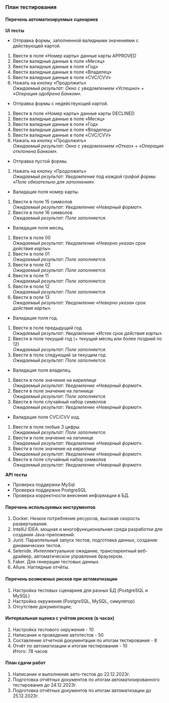 ### План тестирования
#### Перечень автоматизируемых сценариев
**UI тесты**

* Отправка формы, заполненной валидными значениями с действующей картой.
1. Ввести в поле «Номер карты» данные карты APPROVED
2. Ввести валидные данные в поле «Месяц» 
3. Ввести валидные данные в поле «Год»
3. Ввести валидные данные в поле «Владелец»
4. Ввести валидные данные в поле «CVC/CVV»
5. Нажать на кнопку «Продолжить»
<br/>*Ожидаемый результат: Окно с уведомлением «Успешно» + «Операция одобрена Банком».*</br>

* Отправка формы с недействующей картой.
1. Ввести в поле «Номер карты» данные карты DECLINED
2. Ввести валидные данные в поле «Месяц» 
3. Ввести валидные данные в поле «Год»
3. Ввести валидные данные в поле «Владелец»
4. Ввести валидные данные в поле «CVC/CVV»
5. Нажать на кнопку «Продолжить»
<br/>*Ожидаемый результат: Окно с уведомлением «Отказ» + «Операция отклонена Банком».*</br>

* Отправка пустой формы.
1. Нажать на кнопку «Продолжить»
<br/>*Ожидаемый результат: Уведомление под каждой графой формы «Поле обязательно для заполнения».*</br>

* Валидация поля номер карты.
1. Ввести в поле 15 символов
<br/>*Ожидаемый результат: Уведомление «Неверный формат».*</br>
2. Ввести в поле 16 символов
<br/>*Ожидаемый результат: Поле заполняется.*</br>


* Валидация поля месяц. 
1. Ввести в поле 00
<br/>*Ожидаемый результат: Уведомление «Неверно указан срок действия карты».*</br>
1. Ввести в поле 01
<br/>*Ожидаемый результат: Поле заполняется.*</br>
1. Ввести в поле 02
<br/>*Ожидаемый результат: Поле заполняется.*</br>
1. Ввести в поле 11
<br/>*Ожидаемый результат: Поле заполняется.*</br>
1. Ввести в поле 12
<br/>*Ожидаемый результат: Поле заполняется.*</br>
1. Ввести в поле 13
<br/>*Ожидаемый результат: Уведомление «Неверно указан срок действия карты».*</br>

* Валидация поля год.
1. Ввести в поле предыдущий год
<br/>*Ожидаемый результат: Уведомление «Истек срок действия карты».*</br>
2. Ввести в поле текущий год (+ текущий месяц или более поздний по 12)
<br/>*Ожидаемый результат: Поле заполняется.*</br>
3. Ввести в поле следующий за текущим год
<br/>*Ожидаемый результат: Поле заполняется.*</br>

* Валидация поля владелец.
1. Ввести в поле значение на кириллице
<br/>*Ожидаемый результат: Уведомление «Неверный формат».*</br>
1. Ввести в поле значение на латинице 
<br/>*Ожидаемый результат: Поле заполняется.*</br>
1. Ввести в поле случайный набор символов
<br/>*Ожидаемый результат: Уведомление «Неверный формат».*</br>

* Валидация поля CVC/CVV код.
1. Ввести в поле любые 3 цифры
<br/>*Ожидаемый результат: Поле заполняется.*</br>
2. Ввести в поле значение на латинице 
<br/>*Ожидаемый результат: Уведомление «Неверный формат».*</br>
3. Ввести в поле значение на кириллице
<br/>*Ожидаемый результат: Уведомление «Неверный формат».*</br>
4. Ввести в поле случайный набор символов
<br/>*Ожидаемый результат: Уведомление «Неверный формат».*</br>

**API тесты**

* Проверка поддержки MySql
* Проверка поддержки PostgreSQL
* Проверка корректности внесения информации в БД.

   
#### Перечень используемых инструментов
1. Docker. Низкое потребление ресурсов, высокая скорость развертывания.
2. IntelliJ IDEA. мощная и многофункциональная среда разработки для создания Java-приложений.
3. Junit. Параллельный запуск тестов, подготовка данных, создание динамических тестов.
4. Selenide. Интеллектуальное ожидание, транспарентный веб-драйвер, автоматическое управление браузером. 
5. Faker. Для генерации тестовых данных.
6. Allure. Наглядные отчёты.

#### Перечень возможных рисков при автоматизации
1. Настройка тестовых сценариев для разных БД (PostgreSQL и MySQL)
2. Настройка окружения (PostgreSQL, MySQL, симулятор)
3. Отсутствие документации;

#### Интервальная оценка с учётом рисков (в часах)
1. Настройка тестового окружения - 10
2. Написание и проведение автотестов  - 50  
3. Составление отчетной документации по итогам тестирования - 8  
4. Отчёт по автоматизации и итогам тестирования - 10  
Итого: 78 часов  

#### План сдачи работ 
1. Написание и выполнение авто-тестов до 22.12.2023г.
2. Подготовка отчётных документов по итогам автоматизированного тестирования до 24.12.2023г.
3. Подготовка отчётных документов по итогам автоматизации до 25.12.2023г.